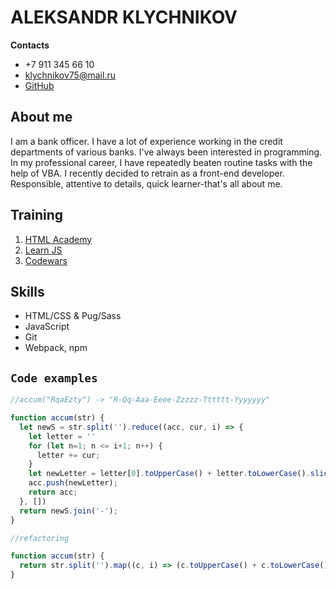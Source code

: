 # ALEKSANDR KLYCHNIKOV

**Contacts**

* +7 911 345 66 10
* [klychnikov75@mail.ru](mailto:klychnikov75@mail.ru)
* [GitHub](https://github.com/AlexandrKlychnikov)

## About me

I am a bank officer. I have a lot of experience working in the credit departments of various banks.
I've always been interested in programming. In my professional career, 
I have repeatedly beaten routine tasks with the help of VBA.
I recently decided to retrain as a front-end developer. 
Responsible, attentive to details, quick learner-that's all about me.

## Training

1. [HTML Academy](https://htmlacademy.ru/)
2. [Learn JS](https://learn.javascript.ru/)
3. [Codewars](https://www.codewars.com/)

## Skills

* HTML/CSS & Pug/Sass
* JavaScript
* Git
* Webpack, npm

## `Code examples`   

``` javascript
//accum("RqaEzty") -> "R-Qq-Aaa-Eeee-Zzzzz-Tttttt-Yyyyyyy"

function accum(str) {
  let newS = str.split('').reduce((acc, cur, i) => {
    let letter = ''
    for (let n=1; n <= i+1; n++) {
      letter += cur; 
    } 
    let newLetter = letter[0].toUpperCase() + letter.toLowerCase().slice(1)
    acc.push(newLetter);
    return acc;
  }, [])
  return newS.join('-');
}

//refactoring

function accum(str) {
  return str.split('').map((c, i) => (c.toUpperCase() + c.toLowerCase().repeat(i))).join('-');
}
```

